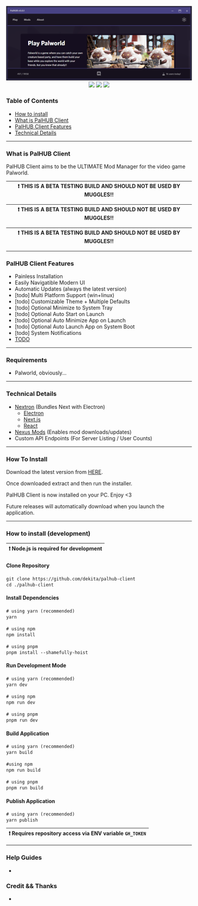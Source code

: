 <div align="center">
    <img style="max-height: 256px; width: auto;" src="resources/palhub-client-header.png" title="Main Logo" />
    <div class="row mt-3">
        <img src="https://img.shields.io/github/downloads/Dekita/palhub-client/total?style=for-the-badge&logo=github">
        <a class="mx-2" href="https://discord.gg/DCXh2TUF2u" target="new">
        <img src="https://img.shields.io/discord/956439276357308446?logo=discord&style=for-the-badge&logoColor=e4e4e4&label=Support%20Server"></a>
        <img src="https://img.shields.io/github/stars/Dekita/palhub-client?style=for-the-badge&logo=apache%20spark&logoColor=e4e4e4">
    </div>
</div>


### Table of Contents
- [How to install](#how-to-install) 
- [What is PalHUB Client](#what-is-palhub-client) 
- [PalHUB Client Features](#palhub-client-features) 
- [Technical Details](#technical-details)
<hr class="mt-1">

### What is PalHUB Client
PalHUB Client aims to be the ULTIMATE Mod Manager for the video game Palworld. 

| :exclamation: THIS IS A BETA TESTING BUILD AND SHOULD NOT BE USED BY MUGGLES!! |
|---|

| :exclamation: THIS IS A BETA TESTING BUILD AND SHOULD NOT BE USED BY MUGGLES!! |
|---|

| :exclamation: THIS IS A BETA TESTING BUILD AND SHOULD NOT BE USED BY MUGGLES!! |
|---|

<hr class="mt-1">

### PalHUB Client Features
- Painless Installation
- Easily Navigatible Modern UI 
- Automatic Updates (always the latest version)
- [todo] Multi Platform Support (win+linux)
- [todo] Customizable Theme + Multiple Defaults 
- [todo] Optional Minimize to System Tray
- [todo] Optional Auto Start on Launch
- [todo] Optional Auto Minimize App on Launch
- [todo] Optional Auto Launch App on System Boot
- [todo] System Notifications
- [TODO](/TODO.md) 
<hr class="mt-1">


### Requirements
- Palworld, obviously...
<hr class="mt-1">



### Technical Details
- [Nextron](https://github.com/saltyshiomix/nextron) (Bundles Next with Electron)
    - [Electron](https://www.electronjs.org/)
    - [Next.js](https://nextjs.org/)
    - [React](https://react.dev/)
- [Nexus Mods](https://www.nexusmods.com/) (Enables mod downloads/updates) 
- Custom API Endpoints (For Server Listing / User Counts)
<hr class="mt-1">



### How To Install
Download the latest version from [HERE](https://github.com/Dekita/palhub-client/releases). 

Once downloaded extract and then run the installer.

PalHUB Client is now installed on your PC. Enjoy <3

Future releases will automatically download when you launch the application. 
<hr class="mt-1">


### How to install (development)
| :exclamation: Node.js is required for development |
|---|

#### Clone Repository

```
git clone https://github.com/dekita/palhub-client 
cd ./palhub-client
```

#### Install Dependencies

```
# using yarn (recommended)
yarn 

# using npm
npm install

# using pnpm
pnpm install --shamefully-hoist
```

#### Run Development Mode

```
# using yarn (recommended)
yarn dev 

# using npm
npm run dev

# using pnpm
pnpm run dev
```

#### Build Application

```
# using yarn (recommended)
yarn build 

#using npm 
npm run build

# using pnpm 
pnpm run build
```

#### Publish Application

```
# using yarn (recommended)
yarn publish
```
| :exclamation: Requires repository access via ENV variable `GH_TOKEN` |
|---|
<hr class="mt-1">




### Help Guides
- 


### Credit && Thanks
- 